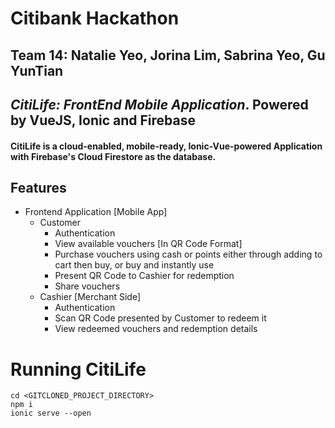 # Citibank Hackathon 
## Team 14: Natalie Yeo, Jorina Lim, Sabrina Yeo, Gu YunTian
## _CitiLife: FrontEnd Mobile Application_. Powered by VueJS, Ionic and Firebase

#### CitiLife is a cloud-enabled, mobile-ready, Ionic-Vue-powered Application with Firebase's Cloud Firestore as the database.
## Features

- Frontend Application [Mobile App]
    - Customer
        - Authentication
        - View available vouchers [In QR Code Format]
        - Purchase vouchers using cash or points either through adding to cart then buy, or buy and instantly use
        - Present QR Code to Cashier for redemption
        - Share vouchers
    - Cashier [Merchant Side]
        - Authentication
        - Scan QR Code presented by Customer to redeem it
        - View redeemed vouchers and redemption details

# Running CitiLife
```
cd <GITCLONED_PROJECT_DIRECTORY>
npm i
ionic serve --open
```
